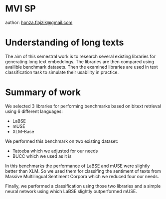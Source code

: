 # MVI SP
author: honza.flajzik@gmail.com
# Understanding of long texts
The aim of this semestral work is to research several existing libraries for generating long text embeddings.
The libraries are then compared using availible benchmark datasets. 
Then the examined libraries are used in text classification task to simulate their usability in practice.

# Summary of work
We selected 3 libraries for performing benchmarks based on bitext retrieval using 6 different languages:
- LaBSE
- mUSE
- XLM-Base

We performed this benchmark on two existing dataset:
- Tatoeba which we adjusted for our needs
- BUCC which we used as it is

In this benchmarks the performance of LaBSE and mUSE were slightly better than XLM. 
So we used them for classifing the sentiment of texts from Massive Multilingual Sentiment Corpora which we reduced four our needs.

Finally, we performed a classification using those two libraries and a simple neural network using which LaBSE slightly outperformed mUSE.





